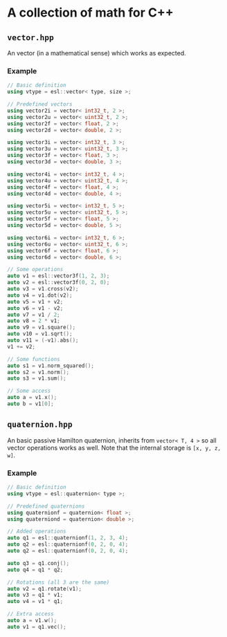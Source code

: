 # A collection of math for C++

## `vector.hpp`

An vector (in a mathematical sense) which works as expected.

### Example

```C++
// Basic definition
using vtype = esl::vector< type, size >;

// Predefined vectors
using vector2i = vector< int32_t, 2 >;
using vector2u = vector< uint32_t, 2 >;
using vector2f = vector< float, 2 >;
using vector2d = vector< double, 2 >;

using vector3i = vector< int32_t, 3 >;
using vector3u = vector< uint32_t, 3 >;
using vector3f = vector< float, 3 >;
using vector3d = vector< double, 3 >;

using vector4i = vector< int32_t, 4 >;
using vector4u = vector< uint32_t, 4 >;
using vector4f = vector< float, 4 >;
using vector4d = vector< double, 4 >;

using vector5i = vector< int32_t, 5 >;
using vector5u = vector< uint32_t, 5 >;
using vector5f = vector< float, 5 >;
using vector5d = vector< double, 5 >;

using vector6i = vector< int32_t, 6 >;
using vector6u = vector< uint32_t, 6 >;
using vector6f = vector< float, 6 >;
using vector6d = vector< double, 6 >;

// Some operations
auto v1 = esl::vector3f(1, 2, 3);
auto v2 = esl::vector3f(0, 2, 0);
auto v3 = v1.cross(v2);
auto v4 = v1.dot(v2);
auto v5 = v1 + v2;
auto v6 = v1 - v2;
auto v7 = v1 / 2;
auto v8 = 2 * v1;
auto v9 = v1.square();
auto v10 = v1.sqrt();
auto v11 = (-v1).abs();
v1 += v2;

// Some functions
auto s1 = v1.norm_squared();
auto s2 = v1.norm();
auto s3 = v1.sum();

// Some access
auto a = v1.x();
auto b = v1[0];
```

## `quaternion.hpp`

An basic passive Hamilton quaternion, inherits from `vector< T, 4 >` so all vector operations works as well. Note that the internal storage is `[x, y, z, w]`.

### Example

```C++
// Basic definition
using vtype = esl::quaternion< type >;

// Predefined quaternions
using quaternionf = quaternion< float >;
using quaterniond = quaternion< double >;

// Added operations
auto q1 = esl::quaternionf(1, 2, 3, 4);
auto q2 = esl::quaternionf(0, 2, 0, 4);
auto q2 = esl::quaternionf(0, 2, 0, 4);

auto q3 = q1.conj();
auto q4 = q1 * q2;

// Rotations (all 3 are the same)
auto v2 = q1.rotate(v1);
auto v3 = q1 * v1;
auto v4 = v1 * q1;

// Extra access
auto a = v1.w();
auto v1 = q1.vec();
```
